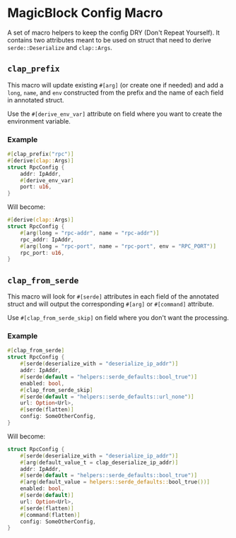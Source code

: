 # MagicBlock Config Macro

A set of macro helpers to keep the config DRY (Don't Repeat Yourself). It contains two attributes meant to be used on struct that need to derive `serde::Deserialize` and `clap::Args`.

## `clap_prefix`

This macro will update existing `#[arg]` (or create one if needed) and add a `long`, `name`, and `env` constructed from the prefix and the name of each field in annotated struct.

Use the `#[derive_env_var]` attribute on field where you want to create the environment variable.

### Example

```rust
#[clap_prefix("rpc")]
#[derive(clap::Args)]
struct RpcConfig {
    addr: IpAddr,
    #[derive_env_var]
    port: u16,
}
```

Will become:

```rust
#[derive(clap::Args)]
struct RpcConfig {
    #[arg(long = "rpc-addr", name = "rpc-addr")]
    rpc_addr: IpAddr,
    #[arg(long = "rpc-port", name = "rpc-port", env = "RPC_PORT")]
    rpc_port: u16,
}
```

## `clap_from_serde`

This macro will look for `#[serde]` attributes in each field of the annotated struct and will output the corresponding `#[arg]` or `#[command]` attribute.

Use `#[clap_from_serde_skip]` on field where you don't want the processing.

### Example

```rust
#[clap_from_serde]
struct RpcConfig {
    #[serde(deserialize_with = "deserialize_ip_addr")]
    addr: IpAddr,
    #[serde(default = "helpers::serde_defaults::bool_true")]
    enabled: bool,
    #[clap_from_serde_skip]
    #[serde(default = "helpers::serde_defaults::url_none")]
    url: Option<Url>,
    #[serde(flatten)]
    config: SomeOtherConfig,
}
```

Will become:

```rust
struct RpcConfig {
    #[serde(deserialize_with = "deserialize_ip_addr")]
    #[arg(default_value_t = clap_deserialize_ip_addr)]
    addr: IpAddr,
    #[serde(default = "helpers::serde_defaults::bool_true")]
    #[arg(default_value = helpers::serde_defaults::bool_true())]
    enabled: bool,
    #[serde(default)]
    url: Option<Url>,
    #[serde(flatten)]
    #[command(flatten)]
    config: SomeOtherConfig,
}
```